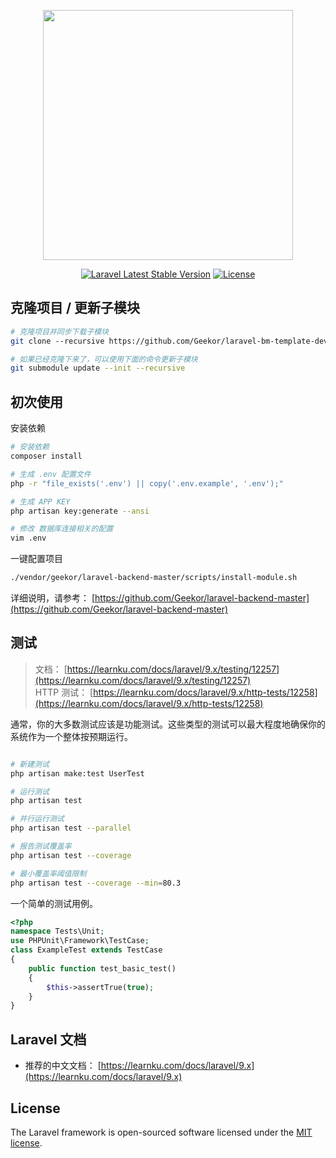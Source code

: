 <p align="center"><a href="https://laravel.com" target="_blank"><img src="https://raw.githubusercontent.com/laravel/art/master/logo-lockup/5%20SVG/2%20CMYK/1%20Full%20Color/laravel-logolockup-cmyk-red.svg" width="400"></a></p>

<p align="center">
<a href="https://packagist.org/packages/laravel/framework"><img src="https://img.shields.io/packagist/v/laravel/framework" alt="Laravel Latest Stable Version"></a>
<a href="https://packagist.org/packages/laravel/framework"><img src="https://img.shields.io/packagist/l/laravel/framework" alt="License"></a>
</p>


## 克隆项目 / 更新子模块

```sh
# 克隆项目并同步下载子模块
git clone ​--recursive https://github.com/Geekor/laravel-bm-template-dev.git

# 如果已经克隆下来了，可以使用下面的命令更新子模块
git submodule update --init --recursive
```

## 初次使用

安装依赖

```sh
# 安装依赖
composer install

# 生成 .env 配置文件
php -r "file_exists('.env') || copy('.env.example', '.env');"

# 生成 APP KEY
php artisan key:generate --ansi

# 修改 数据库连接相关的配置
vim .env
```

一键配置项目

```sh
./vendor/geekor/laravel-backend-master/scripts/install-module.sh
```

详细说明，请参考： [https://github.com/Geekor/laravel-backend-master](https://github.com/Geekor/laravel-backend-master)  

## 测试
> 文档： [https://learnku.com/docs/laravel/9.x/testing/12257](https://learnku.com/docs/laravel/9.x/testing/12257)  
> HTTP 测试：  [https://learnku.com/docs/laravel/9.x/http-tests/12258](https://learnku.com/docs/laravel/9.x/http-tests/12258)  

通常，你的大多数测试应该是功能测试。这些类型的测试可以最大程度地确保你的系统作为一个整体按预期运行。

```sh

# 新建测试
php artisan make:test UserTest

# 运行测试
php artisan test

# 并行运行测试
php artisan test --parallel

# 报告测试覆盖率
php artisan test --coverage

# 最小覆盖率阈值限制
php artisan test --coverage --min=80.3

```

一个简单的测试用例。

```php
<?php
namespace Tests\Unit;
use PHPUnit\Framework\TestCase;
class ExampleTest extends TestCase
{
    public function test_basic_test()
    {
        $this->assertTrue(true);
    }
}
```

## Laravel 文档

- 推荐的中文文档： [https://learnku.com/docs/laravel/9.x](https://learnku.com/docs/laravel/9.x)

## License

The Laravel framework is open-sourced software licensed under the [MIT license](https://opensource.org/licenses/MIT).

